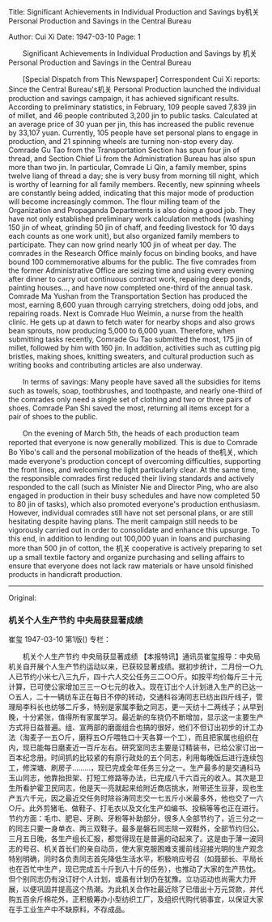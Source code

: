 Title: Significant Achievements in Individual Production and Savings by机关 Personal Production and Savings in the Central Bureau

Author: Cui Xi
Date: 1947-03-10
Page: 1

　　Significant Achievements in Individual Production and Savings by 机关 Personal Production and Savings in the Central Bureau

　　[Special Dispatch from This Newspaper] Correspondent Cui Xi reports: Since the Central Bureau's机关 Personal Production launched the individual production and savings campaign, it has achieved significant results. According to preliminary statistics, in February, 109 people saved 7,839 jin of millet, and 46 people contributed 3,200 jin to public tasks. Calculated at an average price of 30 yuan per jin, this has increased the public revenue by 33,107 yuan. Currently, 105 people have set personal plans to engage in production, and 21 spinning wheels are turning non-stop every day. Comrade Gu Tao from the Transportation Section has spun four jin of thread, and Section Chief Li from the Administration Bureau has also spun more than two jin. In particular, Comrade Li Qin, a family member, spins twelve liang of thread a day; she is very busy from morning till night, which is worthy of learning for all family members. Recently, new spinning wheels are constantly being added, indicating that this major mode of production will become increasingly common. The flour milling team of the Organization and Propaganda Departments is also doing a good job. They have not only established preliminary work calculation methods (washing 150 jin of wheat, grinding 50 jin of chaff, and feeding livestock for 10 days each counts as one work unit), but also organized family members to participate. They can now grind nearly 100 jin of wheat per day. The comrades in the Research Office mainly focus on binding books, and have bound 100 commemorative albums for the public. The five comrades from the former Administrative Office are seizing time and using every evening after dinner to carry out continuous contract work, repairing deep ponds, painting houses..., and have now completed one-third of the annual task. Comrade Ma Yushan from the Transportation Section has produced the most, earning 8,600 yuan through carrying stretchers, doing odd jobs, and repairing roads. Next is Comrade Huo Weimin, a nurse from the health clinic. He gets up at dawn to fetch water for nearby shops and also grows bean sprouts, now producing 5,000 to 6,000 yuan. Therefore, when submitting tasks recently, Comrade Gu Tao submitted the most, 175 jin of millet, followed by him with 160 jin. In addition, activities such as cutting pig bristles, making shoes, knitting sweaters, and cultural production such as writing books and contributing articles are also underway.

　　In terms of savings: Many people have saved all the subsidies for items such as towels, soap, toothbrushes, and toothpaste, and nearly one-third of the comrades only need a single set of clothing and two or three pairs of shoes. Comrade Pan Shi saved the most, returning all items except for a pair of shoes to the public.

　　On the evening of March 5th, the heads of each production team reported that everyone is now generally mobilized. This is due to Comrade Bo Yibo's call and the personal mobilization of the heads of the机关, which made everyone's production concept of overcoming difficulties, supporting the front lines, and welcoming the light particularly clear. At the same time, the responsible comrades first reduced their living standards and actively responded to the call (such as Minister Nie and Director Ping, who are also engaged in production in their busy schedules and have now completed 50 to 80 jin of tasks), which also promoted everyone's production enthusiasm. However, individual comrades still have not set personal plans, or are still hesitating despite having plans. The merit campaign still needs to be vigorously carried out in order to consolidate and enhance this upsurge. To this end, in addition to lending out 100,000 yuan in loans and purchasing more than 500 jin of cotton, the 机关 cooperative is actively preparing to set up a small textile factory and organize purchasing and selling affairs to ensure that everyone does not lack raw materials or have unsold finished products in handicraft production.



<hr /> 

Original: 


### 机关个人生产节约  中央局获显著成绩
崔玺
1947-03-10
第1版()
专栏：

　　机关个人生产节约
    中央局获显著成绩
    【本报特讯】通讯员崔玺报导：中央局机关自开展个人生产节约运动以来，已获较显著成绩。据初步统计，二月份一○九人已节约小米七八三九斤，四十六人交公任务三二○○斤。如按平均价每斤三十元计算，已可使公家增加三三一○七元的收入。现在订出个人计划进入生产的已达一○五人，二十一辆纺车正在每日不停的转动，交通科谷涛同志已纺出四斤线子，管理局李科长也纺够二斤多，特别是家属李勤之同志，更一天纺十二两线子；从早到晚，十分紧张，值得所有家属学习。最近新的车挠仍不断增加，显示这一主要生产方式将日益普遍。组、宣两部的磨面组合也搞的很好，他们不但订出初步的计工办法（淘麦子一五○斤，磨稃五○斤喂牲口十天各算一个工），而且把家属也组织在内，现已能每日磨麦近一百斤左右。研究室同志主要是订精装书，已给公家订出一百本纪念册。时间抓的比较紧的有原行政处的五个同志，利用每晚饭后进行连续包工，修深塘、刷房子………，现已完成全年任务三分之一。生产最多的是交通科马玉山同志，他靠抬担架、打短工修路等办法，已完成八千六百元的收入。其次是卫生所看护霍卫民同志，他是天一亮就起来给附近商店挑水，附带还生豆芽，现也生产五六千元，因之最近交任务时除谷涛同志交一七五斤小米最多外，他也交了一六○斤。此外剪猪毛、做鞋子、打毛衣以及文化生产如编书、投稿等等也正在进行。
    节约方面：毛巾、肥皂、牙刷、牙粉等补助部分，很多人全部节约了，近三分之一的同志只要一身单衣、两三双鞋子。最多是磐石同志除一双鞋外，全部节约归公。
    三月五日晚，各生产组长汇报，都觉得现在是普遍的动起来了。这是由于薄一波同志的号召、机关首长们的亲自动员，使大家克服困难支援前线迎接光明的生产观念特别明确，同时各负责同志首先降低生活水平，积极响应号召（如聂部长、平局长也在百忙中生产，现已完成五十斤到八十斤的任务），也推动了大家的生产热忱。但个别同志仍有没订好个人计划，或虽有计划仍在犹豫。立功运动也尚需大力开展，以便巩固并提高这个热潮。为此机关合作社最近除了已借出十万元贷款，并代购五百余斤棉花外，正积极筹办小型纺织工厂，及组织代购代销事宜，以保证大家在手工业生产中不缺原料，不存成品。
